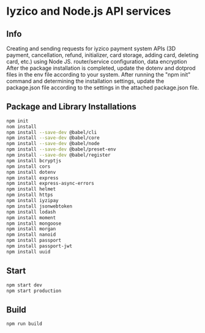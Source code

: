 # Iyzico and Node.js API services 
## Info
  Creating and sending requests for iyzico payment system APIs (3D payment, cancellation, refund, initializer, card storage, adding card, deleting card, etc.) using Node JS. router/service configuration, data encryption
  After the package installation is completed, update the dotenv and dotprod files in the env file according to your system.
  After running the "npm init" command and determining the installation settings, update the package.json file according to the settings in the attached package.json file.

## Package and Library Installations
```bash
npm init
nom install
npm install --save-dev @babel/cli
npm install --save-dev @babel/core
npm install --save-dev @babel/node
npm install --save-dev @babel/preset-env
npm install --save-dev @babel/register
npm install bcryptjs
npm install cors
npm install dotenv
npm install express
npm install express-async-errors
npm install helmet
npm install https
npm install iyzipay
npm install jsonwebtoken
npm install lodash
npm install moment
npm install mongoose
npm install morgan
npm install nanoid
npm install passport
npm install passport-jwt
npm install uuid
```
## Start
```bash
npm start dev
npm start production
```
## Build
```bash
npm run build
```
